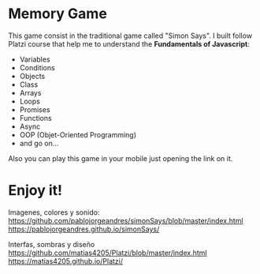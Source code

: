 # Memory Game

This game consist in the traditional game called "Simon Says". I built follow Platzi course that help me to understand the **Fundamentals of Javascript**:
- Variables
- Conditions
- Objects
- Class
- Arrays
- Loops
- Promises
- Functions
- Async 
- OOP (Objet-Oriented Programming)
- and go on...

Also you can play this game in your mobile just opening the link on it.

# Enjoy it!

Imagenes, colores y sonido:
https://github.com/pablojorgeandres/simonSays/blob/master/index.html
https://pablojorgeandres.github.io/simonSays/

Interfas, sombras y diseño
https://github.com/matias4205/Platzi/blob/master/index.html
https://matias4205.github.io/Platzi/



